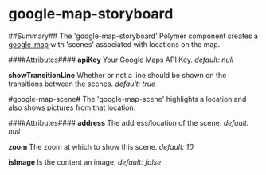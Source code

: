 google-map-storyboard
=====================
##Summary##
The 'google-map-storyboard' Polymer component creates a  [google-map](https://github.com/GoogleWebComponents/google-map) with 'scenes'  associated with locations on the map.

####Attributes####
**apiKey**
  Your Google Maps API Key.
  *default: null*

**showTransitionLine**
  Whether or not a line should be shown on the transitions between the scenes.
  *default: true*

#google-map-scene#
The 'google-map-scene' highlights a location and also shows pictures from that location.

####Attributes####
**address**
  The address/location of the scene.
  *default: null*

**zoom**
  The zoom at which to show this scene.
  *default: 10*
  
**isImage**
  Is the content an image.
  *default: false*
